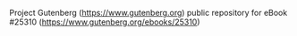 Project Gutenberg (https://www.gutenberg.org) public repository for eBook #25310 (https://www.gutenberg.org/ebooks/25310)
